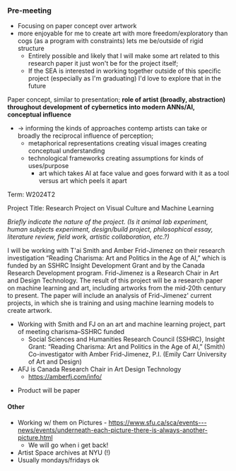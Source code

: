 ### Pre-meeting

- Focusing on paper concept over artwork
- more enjoyable for me to create art with more freedom/exploratory than cogs (as a program with constraints) lets me be/outside of rigid structure
	- Entirely possible and likely that I will make some art related to this research paper it just won't be for the project itself; 
	- If the SEA is interested in working together outside of this specific project (especially as I'm graduating) I'd love to explore that in the future


Paper concept, similar to presentation; **role of artist (broadly, abstraction) throughout development of cybernetics into modern ANNs/AI, conceptual influence** 
- → informing the kinds of approaches contemp artists can take or broadly the reciprocal influence of perception; 
	- metaphorical representations creating visual images creating conceptual understanding 
	- technological frameworks creating assumptions for kinds of uses/purpose
		- art which takes AI at face value and goes forward with it as a tool versus art which peels it apart 


Term: W2024T2

Project Title: Research Project on Visual Culture and Machine Learning 

*Briefly indicate the nature of the project. (Is it animal lab experiment, human subjects experiment, design/build project, philosophical essay, literature review, field work, artistic collaboration, etc.?)*

I will be working with T'ai Smith and Amber Frid-Jimenez on their research investigation “Reading Charisma: Art and Politics in the Age of AI,” which is funded by an SSHRC Insight Development Grant and by the Canada Research Development program. Frid-Jimenez is a Research Chair in Art and Design Technology. The result of this project will be a research paper on machine learning and art, including artworks from the mid-20th century to present. The paper will include an analysis of Frid-Jimenez' current projects, in which she is training and using machine learning models to create artwork. 

- Working with Smith and FJ on an art and machine learning project, part of meeting charisma–SSHRC funded 
	- Social Sciences and Humanities Research Council (SSHRC), Insight Grant: “Reading Charisma: Art and Politics in the Age of AI,” (Smith) Co-investigator with Amber Frid-Jimenez, P.I. (Emily Carr University of Art and Design) 
- AFJ is Canada Research Chair in Art Design Technology
	- https://amberfj.com/info/
* Product will be paper 

#### Other
- Working w/ them on Pictures - https://www.sfu.ca/sca/events---news/events/underneath-each-picture-there-is-always-another-picture.html
	- We will go when i get back! 
- Artist Space archives at NYU (!) 
- Usually mondays/fridays ok 